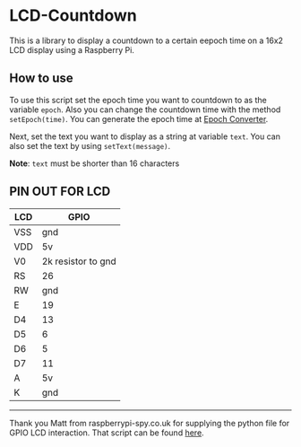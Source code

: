 # LCD-Countdown

This is a library to display a countdown to a certain eepoch time on a 16x2 LCD display using a Raspberry Pi. 

## How to use

To use this script set the epoch time you want to countdown to as the variable `epoch`. 
Also you can change the countdown time with the method `setEpoch(time)`.
You can generate the epoch time at [Epoch Converter](https://www.epochconverter.com/).

Next, set the text you want to display as a string at variable `text`. You can also set the text by using `setText(message)`.

**Note**: `text` must be shorter than 16 characters 

## PIN OUT FOR LCD
| LCD | GPIO |
|-----|------|
| VSS | gnd |
| VDD | 5v |
| V0 | 2k resistor to gnd |
| RS | 26 |
| RW | gnd |
| E | 19 |
| D4 | 13 |
| D5 | 6 |
| D6 | 5 |
| D7 | 11 |
| A | 5v |
| K | gnd |

<hr/>

Thank you Matt from raspberrypi-spy.co.uk for supplying the python file for GPIO LCD interaction. That script can be found [here](https://www.raspberrypi-spy.co.uk/2012/07/16x2-lcd-module-control-using-python/).

